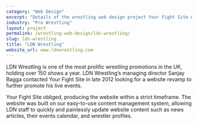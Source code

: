 ```yaml
---
category: "Web Design"
excerpt: "Details of the wrestling web design project Your Fight Site worked on with LDN Wrestling."
industry: "Pro Wrestling"
layout: project
permalink: /wrestling-web-design/ldn-wrestling/
slug: ldn-wrestling
title: "LDN Wrestling"
website_url: www.ldnwrestling.com
---
```

<p>LDN Wrestling is one of the most prolific wrestling promotions in the UK, holding over 150 shows a year. LDN Wrestling’s managing director Sanjay Bagga contacted Your Fight Site in late 2012 looking for a website revamp to further promote his live events.</p>
<p>Your Fight Site obliged, producing the website within a strict timeframe. The website was built on our easy-to-use content management system, allowing LDN staff to quickly and painlessly update website content such as news articles, their events calendar, and wrestler profiles.</p>
